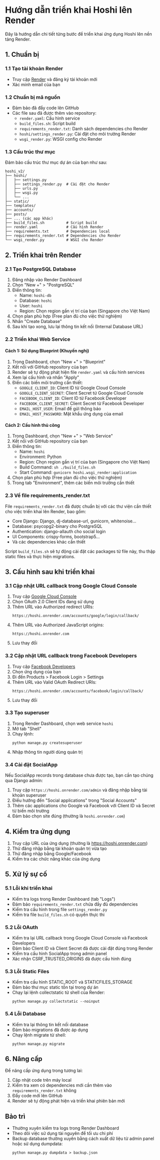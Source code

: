 # Hướng dẫn triển khai Hoshi lên Render

Đây là hướng dẫn chi tiết từng bước để triển khai ứng dụng Hoshi lên nền tảng Render.

## 1. Chuẩn bị

### 1.1 Tạo tài khoản Render

- Truy cập [Render](https://render.com) và đăng ký tài khoản mới
- Xác minh email của bạn

### 1.2 Chuẩn bị mã nguồn

- Đảm bảo đã đẩy code lên GitHub
- Các file sau đã được thêm vào repository:
  - `render.yaml`: Cấu hình service
  - `build_files.sh`: Script build
  - `requirements_render.txt`: Danh sách dependencies cho Render
  - `hoshi/settings_render.py`: Cài đặt cho môi trường Render
  - `wsgi_render.py`: WSGI config cho Render

### 1.3 Cấu trúc thư mục

Đảm bảo cấu trúc thư mục dự án của bạn như sau:
```
hoshi_v2/
├── hoshi/
│   ├── settings.py
│   ├── settings_render.py  # Cài đặt cho Render
│   ├── urls.py
│   ├── wsgi.py
│   └── ...
├── static/
├── templates/
├── accounts/
├── posts/
├── ... (các app khác)
├── build_files.sh          # Script build
├── render.yaml             # Cấu hình Render
├── requirements.txt        # Dependencies local
├── requirements_render.txt # Dependencies cho Render
└── wsgi_render.py          # WSGI cho Render
```

## 2. Triển khai trên Render

### 2.1 Tạo PostgreSQL Database

1. Đăng nhập vào Render Dashboard
2. Chọn "New +" > "PostgreSQL" 
3. Điền thông tin:
   - Name: `hoshi-db`
   - Database: `hoshi`
   - User: `hoshi`
   - Region: Chọn region gần vị trí của bạn (Singapore cho Việt Nam)
4. Chọn plan phù hợp (Free plan đủ cho việc thử nghiệm)
5. Nhấn "Create Database"
6. Sau khi tạo xong, lưu lại thông tin kết nối (Internal Database URL)

### 2.2 Triển khai Web Service

#### Cách 1: Sử dụng Blueprint (Khuyến nghị)

1. Trong Dashboard, chọn "New +" > "Blueprint"
2. Kết nối với GitHub repository của bạn
3. Render sẽ tự động phát hiện file `render.yaml` và cấu hình services
4. Xem lại cấu hình và nhấn "Apply"
5. Điền các biến môi trường cần thiết:
   - `GOOGLE_CLIENT_ID`: Client ID từ Google Cloud Console
   - `GOOGLE_CLIENT_SECRET`: Client Secret từ Google Cloud Console
   - `FACEBOOK_CLIENT_ID`: Client ID từ Facebook Developer
   - `FACEBOOK_CLIENT_SECRET`: Client Secret từ Facebook Developer
   - `EMAIL_HOST_USER`: Email để gửi thông báo
   - `EMAIL_HOST_PASSWORD`: Mật khẩu ứng dụng của email

#### Cách 2: Cấu hình thủ công

1. Trong Dashboard, chọn "New +" > "Web Service"
2. Kết nối với GitHub repository của bạn
3. Điền thông tin:
   - Name: `hoshi`
   - Environment: Python
   - Region: Chọn region gần vị trí của bạn (Singapore cho Việt Nam)
   - Build Command: `sh ./build_files.sh`
   - Start Command: `gunicorn hoshi.wsgi_render:application`
4. Chọn plan phù hợp (Free plan đủ cho việc thử nghiệm)
5. Trong tab "Environment", thêm các biến môi trường cần thiết

### 2.3 Về file requirements_render.txt

File `requirements_render.txt` đã được chuẩn bị với các thư viện cần thiết cho việc triển khai lên Render, bao gồm:

- Core Django: Django, dj-database-url, gunicorn, whitenoise...
- Database: psycopg2-binary cho PostgreSQL
- Authentication: django-allauth cho social login
- UI Components: crispy-forms, bootstrap5...
- Và các dependencies khác cần thiết

Script `build_files.sh` sẽ tự động cài đặt các packages từ file này, thu thập static files và thực hiện migrations.

## 3. Cấu hình sau khi triển khai

### 3.1 Cập nhật URL callback trong Google Cloud Console

1. Truy cập [Google Cloud Console](https://console.cloud.google.com/apis/credentials)
2. Chọn OAuth 2.0 Client IDs đang sử dụng
3. Thêm URL vào Authorized redirect URIs:
   ```
   https://hoshi.onrender.com/accounts/google/login/callback/
   ```
4. Thêm URL vào Authorized JavaScript origins:
   ```
   https://hoshi.onrender.com
   ```
5. Lưu thay đổi

### 3.2 Cập nhật URL callback trong Facebook Developers

1. Truy cập [Facebook Developers](https://developers.facebook.com/apps/)
2. Chọn ứng dụng của bạn
3. Đi đến Products > Facebook Login > Settings
4. Thêm URL vào Valid OAuth Redirect URIs:
   ```
   https://hoshi.onrender.com/accounts/facebook/login/callback/
   ```
5. Lưu thay đổi

### 3.3 Tạo superuser

1. Trong Render Dashboard, chọn web service `hoshi`
2. Mở tab "Shell"
3. Chạy lệnh:
   ```
   python manage.py createsuperuser
   ```
4. Nhập thông tin người dùng quản trị

### 3.4 Cài đặt SocialApp

Nếu SocialApp records trong database chưa được tạo, bạn cần tạo chúng qua Django admin:

1. Truy cập `https://hoshi.onrender.com/admin` và đăng nhập bằng tài khoản superuser
2. Điều hướng đến "Social applications" trong "Social Accounts"
3. Thêm các applications cho Google và Facebook với Client ID và Secret từ biến môi trường
4. Đảm bảo chọn site đúng (thường là `hoshi.onrender.com`)

## 4. Kiểm tra ứng dụng

1. Truy cập URL của ứng dụng (thường là https://hoshi.onrender.com)
2. Thử đăng nhập bằng tài khoản quản trị vừa tạo
3. Thử đăng nhập bằng Google/Facebook
4. Kiểm tra các chức năng khác của ứng dụng

## 5. Xử lý sự cố

### 5.1 Lỗi khi triển khai

- Kiểm tra logs trong Render Dashboard (tab "Logs")
- Đảm bảo `requirements_render.txt` chứa đầy đủ dependencies
- Kiểm tra cấu hình trong file `settings_render.py`
- Kiểm tra file `build_files.sh` có quyền thực thi

### 5.2 Lỗi OAuth

- Kiểm tra lại URL callback trong Google Cloud Console và Facebook Developers
- Đảm bảo Client ID và Client Secret đã được cài đặt đúng trong Render
- Kiểm tra cấu hình SocialApp trong admin panel
- Xác nhận CSRF_TRUSTED_ORIGINS đã được cấu hình đúng

### 5.3 Lỗi Static Files

- Kiểm tra cấu hình STATIC_ROOT và STATICFILES_STORAGE
- Đảm bảo thư mục static tồn tại trong dự án
- Chạy lại lệnh collectstatic từ shell của Render:
  ```
  python manage.py collectstatic --noinput
  ```

### 5.4 Lỗi Database

- Kiểm tra lại thông tin kết nối database
- Đảm bảo migrations đã được áp dụng
- Chạy lệnh migrate từ shell:
  ```
  python manage.py migrate
  ```

## 6. Nâng cấp

Để nâng cấp ứng dụng trong tương lai:
1. Cập nhật code trên máy local
2. Kiểm tra xem có dependencies mới cần thêm vào `requirements_render.txt` không
3. Đẩy code mới lên GitHub
4. Render sẽ tự động phát hiện và triển khai phiên bản mới

## Bảo trì

- Thường xuyên kiểm tra logs trong Render Dashboard
- Theo dõi việc sử dụng tài nguyên để tối ưu chi phí
- Backup database thường xuyên bằng cách xuất dữ liệu từ admin panel hoặc sử dụng dumpdata:
  ```
  python manage.py dumpdata > backup.json
  ``` 